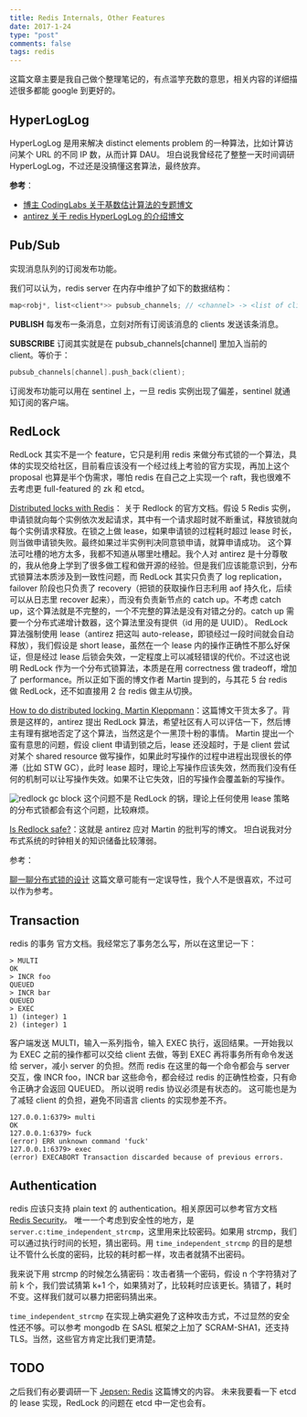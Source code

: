 ```yaml
---
title: Redis Internals, Other Features
date: 2017-1-24
type: "post"
comments: false
tags: redis
---
```


这篇文章主要是我自己做个整理笔记的，有点滥竽充数的意思，相关内容的详细描述很多都能 google 到更好的。

## HyperLogLog

HyperLogLog 是用来解决 distinct elements problem 的一种算法，比如计算访问某个 URL 的不同 IP 数，从而计算 DAU。
坦白说我曾经花了整整一天时间调研 HyperLogLog，不过还是没搞懂这套算法，最终放弃。

**参考**：

- [博主 CodingLabs 关于基数估计算法的专题博文](http://blog.codinglabs.org/tag.html#%E5%9F%BA%E6%95%B0%E4%BC%B0%E8%AE%A1)
- [antirez 关于 redis HyperLogLog 的介绍博文](http://antirez.com/news/75)

## Pub/Sub

实现消息队列的订阅发布功能。

我们可以认为，redis server 在内存中维护了如下的数据结构：

```cpp
map<robj*, list<client*>> pubsub_channels; // <channel> -> <list of clients>
```

**PUBLISH**
每发布一条消息，立刻对所有订阅该消息的 clients 发送该条消息。

**SUBSCRIBE**
订阅其实就是在 pubsub_channels[channel] 里加入当前的 client。等价于：

```cpp
pubsub_channels[channel].push_back(client);
```

订阅发布功能可以用在 sentinel 上，一旦 redis 实例出现了偏差，sentinel 就通知订阅的客户端。

## RedLock

RedLock 其实不是一个 feature，它只是利用 redis 来做分布式锁的一个算法，具体的实现交给社区，目前看应该没有一个经过线上考验的官方实现，再加上这个 proposal 也算是半个伪需求，哪怕 redis 在自己之上实现一个 raft，我也很难不去考虑更 full-featured 的 zk 和 etcd。

[Distributed locks with Redis](https://redis.io/topics/distlock)： 关于 Redlock 的官方文档。假设 5 Redis 实例，申请锁就向每个实例依次发起请求，其中有一个请求超时就不断重试，释放锁就向每个实例请求释放。在锁之上做 lease，如果申请锁的过程耗时超过 lease 时长，则当做申请锁失败。最终如果过半实例判决同意锁申请，就算申请成功。
这个算法可吐槽的地方太多，我都不知道从哪里吐槽起。我个人对 antirez 是十分尊敬的，我从他身上学到了很多做工程和做开源的经验。但是我们应该能意识到，分布式锁算法本质涉及到一致性问题，而 RedLock 其实只负责了 log replication，failover 阶段也只负责了 recovery（把锁的获取操作日志利用 aof 持久化，后续可以从日志里 recover 起来），而没有负责新节点的 catch up。不考虑 catch up，这个算法就是不完整的，一个不完整的算法是没有对错之分的。catch up 需要一个分布式递增计数器，这个算法里没有提供（id 用的是 UUID）。
RedLock 算法强制使用 lease（antirez 把这叫 auto-release，即锁经过一段时间就会自动释放），我们假设是 short lease，虽然在一个 lease 内的操作正确性不那么好保证，但是经过 lease 后锁会失效，一定程度上可以减轻错误的代价。不过这也说明 RedLock 作为一个分布式锁算法，本质是在用 correctness 做 tradeoff，增加了 performance。所以正如下面的博文作者 Martin 提到的，与其花 5 台 redis 做 RedLock，还不如直接用 2 台 redis 做主从切换。

[How to do distributed locking, Martin Kleppmann](http://martin.kleppmann.com/2016/02/08/how-to-do-distributed-locking.html)：这篇博文干货太多了。背景是这样的，antirez 提出 RedLock 算法，希望社区有人可以评估一下，然后博主有理有据地否定了这个算法，当然这是个一黑顶十粉的事情。
Martin 提出一个蛮有意思的问题，假设 client 申请到锁之后，lease 还没超时，于是 client 尝试对某个 shared resource 做写操作，如果此时写操作的过程中进程出现很长的停滞（比如 STW GC），此时 lease 超时，理论上写操作应该失效，然而我们没有任何的机制可以让写操作失效。如果不让它失效，旧的写操作会覆盖新的写操作。

![redlock gc block](http://og0xhkmh3.bkt.clouddn.com/redislock_unsafe-lock.png)
这个问题不是 RedLock 的锅，理论上任何使用 lease 策略的分布式锁都会有这个问题，比较麻烦。

[Is Redlock safe?](http://antirez.com/news/101)：这就是 antirez 应对 Martin 的批判写的博文。
坦白说我对分布式系统的时钟相关的知识储备比较薄弱。

参考：

[聊一聊分布式锁的设计](http://weizijun.cn/2016/03/17/%E8%81%8A%E4%B8%80%E8%81%8A%E5%88%86%E5%B8%83%E5%BC%8F%E9%94%81%E7%9A%84%E8%AE%BE%E8%AE%A1/) 这篇文章可能有一定误导性，我个人不是很喜欢，不过可以作为参考。

## Transaction

redis 的事务 官方文档。我经常忘了事务怎么写，所以在这里记一下：

```
> MULTI
OK
> INCR foo
QUEUED
> INCR bar
QUEUED
> EXEC
1) (integer) 1
2) (integer) 1
```

客户端发送 MULTI，输入一系列指令，输入 EXEC 执行，返回结果。一开始我以为 EXEC 之前的操作都可以交给 client 去做，等到 EXEC 再将事务所有命令发送给 server，减小 server 的负担。然而 redis 在这里的每一个命令都会与 server 交互，像 INCR foo，INCR bar 这些命令，都会经过 redis 的正确性检查，只有命令正确才会返回 QUEUED。
所以说明 redis 协议必须是有状态的。
这可能也是为了减轻 client 的负担，避免不同语言 clients 的实现参差不齐。

```
127.0.0.1:6379> multi
OK
127.0.0.1:6379> fuck
(error) ERR unknown command 'fuck'
127.0.0.1:6379> exec
(error) EXECABORT Transaction discarded because of previous errors.
```

## Authentication

redis 应该只支持 plain text 的 authentication。相关原因可以参考官方文档 [Redis Security](https://redis.io/topics/security)。
唯一一个考虑到安全性的地方，是 `server.c:time_independent_strcmp`，这里用来比较密码。如果用 strcmp，我们可以通过执行时间的长短，猜出密码。用 `time_independent_strcmp` 的目的是想让不管什么长度的密码，比较的耗时都一样，攻击者就猜不出密码。

我来说下用 strcmp 的时候怎么猜密码：攻击者猜一个密码，假设 n 个字符猜对了前 k 个，我们尝试猜第 k+1 个，如果猜对了，比较耗时应该更长。猜错了，耗时不变。这样我们就可以暴力把密码猜出来。

`time_independent_strcmp` 在实现上确实避免了这种攻击方式，不过显然的安全性还不够。可以参考 mongodb 在 SASL 框架之上加了 SCRAM-SHA1，还支持 TLS。当然，这些官方肯定比我们更清楚。

## TODO

之后我们有必要调研一下 [Jepsen: Redis](https://aphyr.com/posts/283-jepsen-redis) 这篇博文的内容。
未来我要看一下 etcd 的 lease 实现，RedLock 的问题在 etcd 中一定也会有。

